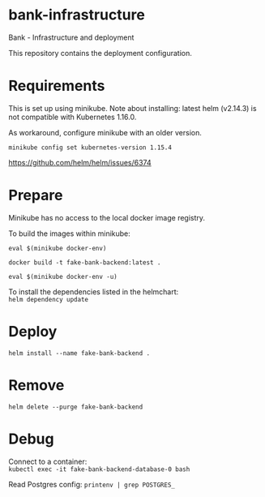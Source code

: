 # bank-infrastructure
Bank - Infrastructure and deployment

This repository contains the deployment configuration.

# Requirements
This is set up using minikube.
Note about installing: latest helm (v2.14.3) is not compatible with Kubernetes 1.16.0.

As workaround, configure minikube with an older version.

`minikube config set kubernetes-version 1.15.4`

https://github.com/helm/helm/issues/6374

# Prepare
Minikube has no access to the local docker image registry.

To build the images within minikube:  

`eval $(minikube docker-env)`

`docker build -t fake-bank-backend:latest .`

`eval $(minikube docker-env -u)`

To install the dependencies listed in the helmchart:  
`helm dependency update`

# Deploy
`helm install --name fake-bank-backend .`

# Remove
`helm delete --purge fake-bank-backend`

# Debug
Connect to a container:  
`kubectl exec -it fake-bank-backend-database-0 bash`

Read Postgres config:
`printenv | grep POSTGRES_`